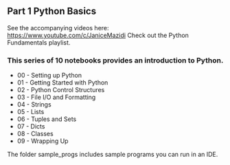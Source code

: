## Part 1 Python Basics

See the accompanying videos here: https://www.youtube.com/c/JaniceMazidi
Check out the Python Fundamentals playlist. 

### This series of 10 notebooks provides an introduction to Python.


* 00 - Setting up Python
* 01 - Getting Started with Python
* 02 - Python Control Structures
* 03 - File I/O and Formatting
* 04 - Strings
* 05 - Lists
* 06 - Tuples and Sets
* 07 - Dicts
* 08 - Classes
* 09 - Wrapping Up

The folder sample_progs includes sample programs you can run in an IDE.
